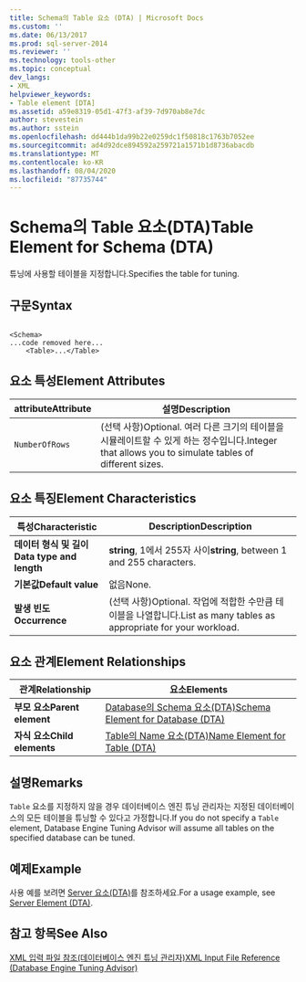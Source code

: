 ```yaml
---
title: Schema의 Table 요소 (DTA) | Microsoft Docs
ms.custom: ''
ms.date: 06/13/2017
ms.prod: sql-server-2014
ms.reviewer: ''
ms.technology: tools-other
ms.topic: conceptual
dev_langs:
- XML
helpviewer_keywords:
- Table element [DTA]
ms.assetid: a59e8319-05d1-47f3-af39-7d970ab8e7dc
author: stevestein
ms.author: sstein
ms.openlocfilehash: dd444b1da99b22e0259dc1f50818c1763b7052ee
ms.sourcegitcommit: ad4d92dce894592a259721a1571b1d8736abacdb
ms.translationtype: MT
ms.contentlocale: ko-KR
ms.lasthandoff: 08/04/2020
ms.locfileid: "87735744"
---
```

# <a name="table-element-for-schema-dta"></a><span data-ttu-id="36f9d-102">Schema의 Table 요소(DTA)</span><span class="sxs-lookup"><span data-stu-id="36f9d-102">Table Element for Schema (DTA)</span></span>
  <span data-ttu-id="36f9d-103">튜닝에 사용할 테이블을 지정합니다.</span><span class="sxs-lookup"><span data-stu-id="36f9d-103">Specifies the table for tuning.</span></span>  
  
## <a name="syntax"></a><span data-ttu-id="36f9d-104">구문</span><span class="sxs-lookup"><span data-stu-id="36f9d-104">Syntax</span></span>  
  
```  
  
<Schema>  
...code removed here...  
    <Table>...</Table>  
```  
  
## <a name="element-attributes"></a><span data-ttu-id="36f9d-105">요소 특성</span><span class="sxs-lookup"><span data-stu-id="36f9d-105">Element Attributes</span></span>  
  
|<span data-ttu-id="36f9d-106">attribute</span><span class="sxs-lookup"><span data-stu-id="36f9d-106">Attribute</span></span>|<span data-ttu-id="36f9d-107">설명</span><span class="sxs-lookup"><span data-stu-id="36f9d-107">Description</span></span>|  
|---------------|-----------------|  
|`NumberOfRows`|<span data-ttu-id="36f9d-108">(선택 사항)</span><span class="sxs-lookup"><span data-stu-id="36f9d-108">Optional.</span></span> <span data-ttu-id="36f9d-109">여러 다른 크기의 테이블을 시뮬레이트할 수 있게 하는 정수입니다.</span><span class="sxs-lookup"><span data-stu-id="36f9d-109">Integer that allows you to simulate tables of different sizes.</span></span>|  
  
## <a name="element-characteristics"></a><span data-ttu-id="36f9d-110">요소 특징</span><span class="sxs-lookup"><span data-stu-id="36f9d-110">Element Characteristics</span></span>  
  
|<span data-ttu-id="36f9d-111">특성</span><span class="sxs-lookup"><span data-stu-id="36f9d-111">Characteristic</span></span>|<span data-ttu-id="36f9d-112">Description</span><span class="sxs-lookup"><span data-stu-id="36f9d-112">Description</span></span>|  
|--------------------|-----------------|  
|<span data-ttu-id="36f9d-113">**데이터 형식 및 길이**</span><span class="sxs-lookup"><span data-stu-id="36f9d-113">**Data type and length**</span></span>|<span data-ttu-id="36f9d-114">**string**, 1에서 255자 사이</span><span class="sxs-lookup"><span data-stu-id="36f9d-114">**string**, between 1 and 255 characters.</span></span>|  
|<span data-ttu-id="36f9d-115">**기본값**</span><span class="sxs-lookup"><span data-stu-id="36f9d-115">**Default value**</span></span>|<span data-ttu-id="36f9d-116">없음</span><span class="sxs-lookup"><span data-stu-id="36f9d-116">None.</span></span>|  
|<span data-ttu-id="36f9d-117">**발생 빈도**</span><span class="sxs-lookup"><span data-stu-id="36f9d-117">**Occurrence**</span></span>|<span data-ttu-id="36f9d-118">(선택 사항)</span><span class="sxs-lookup"><span data-stu-id="36f9d-118">Optional.</span></span> <span data-ttu-id="36f9d-119">작업에 적합한 수만큼 테이블을 나열합니다.</span><span class="sxs-lookup"><span data-stu-id="36f9d-119">List as many tables as appropriate for your workload.</span></span>|  
  
## <a name="element-relationships"></a><span data-ttu-id="36f9d-120">요소 관계</span><span class="sxs-lookup"><span data-stu-id="36f9d-120">Element Relationships</span></span>  
  
|<span data-ttu-id="36f9d-121">관계</span><span class="sxs-lookup"><span data-stu-id="36f9d-121">Relationship</span></span>|<span data-ttu-id="36f9d-122">요소</span><span class="sxs-lookup"><span data-stu-id="36f9d-122">Elements</span></span>|  
|------------------|--------------|  
|<span data-ttu-id="36f9d-123">**부모 요소**</span><span class="sxs-lookup"><span data-stu-id="36f9d-123">**Parent element**</span></span>|[<span data-ttu-id="36f9d-124">Database의 Schema 요소&#40;DTA&#41;</span><span class="sxs-lookup"><span data-stu-id="36f9d-124">Schema Element for Database &#40;DTA&#41;</span></span>](schema-element-for-database-dta.md)|  
|<span data-ttu-id="36f9d-125">**자식 요소**</span><span class="sxs-lookup"><span data-stu-id="36f9d-125">**Child elements**</span></span>|[<span data-ttu-id="36f9d-126">Table의 Name 요소&#40;DTA&#41;</span><span class="sxs-lookup"><span data-stu-id="36f9d-126">Name Element for Table &#40;DTA&#41;</span></span>](name-element-for-table-dta.md)|  
  
## <a name="remarks"></a><span data-ttu-id="36f9d-127">설명</span><span class="sxs-lookup"><span data-stu-id="36f9d-127">Remarks</span></span>  
 <span data-ttu-id="36f9d-128">`Table` 요소를 지정하지 않을 경우 데이터베이스 엔진 튜닝 관리자는 지정된 데이터베이스의 모든 테이블을 튜닝할 수 있다고 가정합니다.</span><span class="sxs-lookup"><span data-stu-id="36f9d-128">If you do not specify a `Table` element, Database Engine Tuning Advisor will assume all tables on the specified database can be tuned.</span></span>  
  
## <a name="example"></a><span data-ttu-id="36f9d-129">예제</span><span class="sxs-lookup"><span data-stu-id="36f9d-129">Example</span></span>  
 <span data-ttu-id="36f9d-130">사용 예를 보려면 [Server 요소&#40;DTA&#41;](server-element-dta.md)를 참조하세요.</span><span class="sxs-lookup"><span data-stu-id="36f9d-130">For a usage example, see [Server Element &#40;DTA&#41;](server-element-dta.md).</span></span>  
  
## <a name="see-also"></a><span data-ttu-id="36f9d-131">참고 항목</span><span class="sxs-lookup"><span data-stu-id="36f9d-131">See Also</span></span>  
 [<span data-ttu-id="36f9d-132">XML 입력 파일 참조&#40;데이터베이스 엔진 튜닝 관리자&#41;</span><span class="sxs-lookup"><span data-stu-id="36f9d-132">XML Input File Reference &#40;Database Engine Tuning Advisor&#41;</span></span>](xml-input-file-reference-database-engine-tuning-advisor.md)  
  
  

